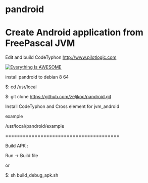 # pandroid

# Create Android application from FreePascal JVM 

Edit and build CodeTyphon http://www.pilotlogic.com

[![Everything Is AWESOME](https://i.ytimg.com/vi/ZHlzS15Jy9k/hqdefault.jpg)](https://www.youtube.com/watch?v=ZHlzS15Jy9k "Everything Is AWESOME")

install pandroid to debian 8 64 

$: cd /usr/local

$: git clone https://github.com/zeljkoc/pandroid.git


Install CodeTyphon and Cross element for jvm_android

example

/usr/local/pandroid/example

=======================================

Build APK : 

Run -> Build file

or 

$: sh build_debug_apk.sh 
